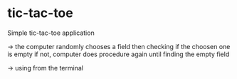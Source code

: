 # tic-tac-toe
Simple tic-tac-toe application

-> the computer randomly chooses a field then checking if the choosen one is empty
   if not, computer does procedure again until finding the empty field

-> using from the terminal